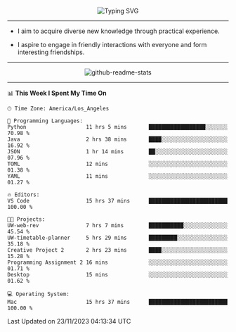 <p align="center">
  <img src="https://readme-typing-svg.demolab.com?font=Fira+Code&weight=500&size=32&duration=2500&pause=1600&center=true&vCenter=true&random=false&width=1024&height=64&lines=Hi+there+%F0%9F%91%8B;I'm+delighted+you+could+make+it+here+%F0%9F%8E%89;I'm+Harry%2C+a+college+student+still+finding+my+way" alt="Typing SVG" />
</p>


---


- I aim to acquire diverse new knowledge through practical experience.

- I aspire to engage in friendly interactions with everyone and form interesting friendships.


---


<p align="center">
  <img src="https://github-readme-stats.vercel.app/api?username=Harry-Jing&show_icons=true" alt="github-readme-stats"/>
</p>


---

<!--START_SECTION:waka-->
📊 **This Week I Spent My Time On** 

```text
🕑︎ Time Zone: America/Los_Angeles

💬 Programming Languages: 
Python                   11 hrs 5 mins       ██████████████████░░░░░░░   70.98 % 
Java                     2 hrs 38 mins       ████░░░░░░░░░░░░░░░░░░░░░   16.92 % 
JSON                     1 hr 14 mins        ██░░░░░░░░░░░░░░░░░░░░░░░   07.96 % 
TOML                     12 mins             ░░░░░░░░░░░░░░░░░░░░░░░░░   01.38 % 
YAML                     11 mins             ░░░░░░░░░░░░░░░░░░░░░░░░░   01.27 % 

🔥 Editors: 
VS Code                  15 hrs 37 mins      █████████████████████████   100.00 % 

🐱‍💻 Projects: 
UW-web-rev               7 hrs 7 mins        ███████████░░░░░░░░░░░░░░   45.54 % 
UW-timetable-planner     5 hrs 29 mins       █████████░░░░░░░░░░░░░░░░   35.18 % 
Creative Project 2       2 hrs 23 mins       ████░░░░░░░░░░░░░░░░░░░░░   15.28 % 
Programming Assignment 2 16 mins             ░░░░░░░░░░░░░░░░░░░░░░░░░   01.71 % 
Desktop                  15 mins             ░░░░░░░░░░░░░░░░░░░░░░░░░   01.62 % 

💻 Operating System: 
Mac                      15 hrs 37 mins      █████████████████████████   100.00 % 
```


 Last Updated on 23/11/2023 04:13:34 UTC
<!--END_SECTION:waka-->
